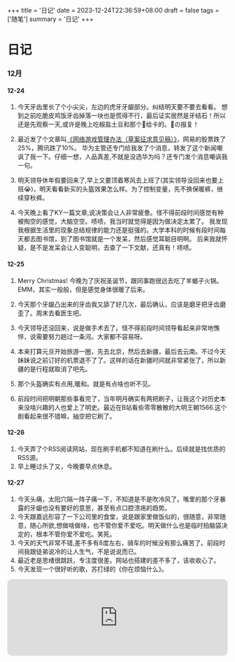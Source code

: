 +++
title = '日记'
date = 2023-12-24T22:36:59+08:00
draft = false
tags = ['随笔']
summary = '日记'
+++

# 日记
### 12月
#### 12-24
1. 今天牙齿里长了个小尖尖，左边的虎牙牙龈部分。纠结明天要不要去看看。
想到之前吃脆皮鸡饭牙齿掉落一块也是慌得不行，最后证实居然是牙结石！所以还是先观察一天,或许是晚上吃椒盐土豆和那个🦐给卡的。🦐の报复！

2. 最近发了个文章叫[《网络游戏管理办法（草案征求意见稿）》](https://www.nppa.gov.cn/xxfb/tzgs/202312/t20231221_823187.html)，网易的股票跌了25%，腾讯跌了10%。
华为主管还专门给我发了个消息，转发了这个新闻嘲讽了我一下。仔细一想，人品真差,不就是没选华为吗？还专门发个消息嘲讽我一句。

3. 明天领导休年假要回来了,早上又要顶着寒风去上班了(其实领导没回来也要上班😭)，明天看看新买的头盔效果怎么样。为了控制变量，先不换保暖裤，继续穿秋裤。

4. 今天晚上看了KY一篇文章,说决策会让人非常疲惫。怪不得前段时间感觉有种被掏空的感觉，大脑空空。啧啧，我当时就觉得是因为做决定太累了。
我发现我根据生活里的现象总结规律的能力还是挺强的。大学本科的时候有段时间每天都去图书馆，到了图书馆就是一个发呆，然后感觉耳聪目明啊。
后来我就怀疑，是不是发呆会让人变聪明，去查了一下文献，还真有！啧啧。

#### 12-25
1. Merry Christmas! 今晚为了庆祝圣诞节，跟同事跑很远去吃了羊蝎子火锅。EMM，其实一般般，但是感觉身体很暖了后来。

2. 今天那个牙龈凸出来的牙齿我又舔了好几次，最后确认，应该是磨牙把牙齿磨歪了。周末去看医生吧。

3. 今天领导还没回来，说是做手术去了。怪不得前段时间领导看起来非常地憔悴，说需要努力趟过一条河。大家都不容易呀。

4. 本来打算元旦开始旅游一圈，先去北京，然后去新疆，最后去云南。不过今天妹妹说之前订好的机票退不了了。这样的话在新疆时间就非常紧张了，所以新疆的是行程就取消了吧先。

5. 那个头盔确实有点用,暖和。就是有点啥也听不见。

6. 前段时间把明朝那些事看完了，当年明月确实有两把刷子，让我这个对历史本来没啥兴趣的人也爱上了明史。最近在B站看些零零散散的大明王朝1566.这个剧看起来很不错嘛，抽空把它刷了。

#### 12-26
1. 今天弄了个RSS阅读网站，现在刷手机都不知道在刷什么。后续就是找优质的RSS源。
2. 早上睡过头了又，今晚要早点休息。

#### 12-27
1. 今天头痛，太阳穴隔一阵子痛一下，不知道是不是吹冷风了。嘴里的那个牙暴露的牙龈也没有要好的意思，甚至有点口腔溃疡的趋势。
2. 今天跟嘉远形容了一下公司里的食堂，说是跟家里做饭似的，很随意，非常随意，随心所欲,想做啥做啥，也不管你爱不爱吃。明天做什么也是临时拍脑袋决定的，根本不管你爱不爱吃。笑死。
3. 今天的天气非常不错,差不多有8度左右，骑车的时候没有那么痛苦了。前段时间我跟徒弟说冷的让人生气，不是说说而已。
4. 最近老是思绪很跳跃，专注度很差。网站也搭建的差不多了，该收收心了。
5. 今天发现一个很好听的歌，苏打绿的《你在烦恼什么》。

<iframe allow="autoplay *; encrypted-media *; fullscreen *; clipboard-write" frameborder="0" height="175" style="width:100%;max-width:660px;overflow:hidden;border-radius:10px;" sandbox="allow-forms allow-popups allow-same-origin allow-scripts allow-storage-access-by-user-activation allow-top-navigation-by-user-activation" src="https://embed.music.apple.com/cn/album/%E4%BD%A0%E5%9C%A8%E7%83%A6%E6%81%BC%E4%BB%80%E4%B9%88/1461040610?i=1461041625"></iframe>
